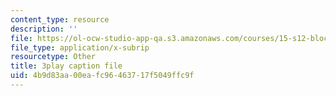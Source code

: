 ```yaml
---
content_type: resource
description: ''
file: https://ol-ocw-studio-app-qa.s3.amazonaws.com/courses/15-s12-blockchain-and-money-fall-2018/4b9d83aa00eafc96463717f5049ffc9f_w7HDA8gUbpQ.srt
file_type: application/x-subrip
resourcetype: Other
title: 3play caption file
uid: 4b9d83aa-00ea-fc96-4637-17f5049ffc9f
---
```

